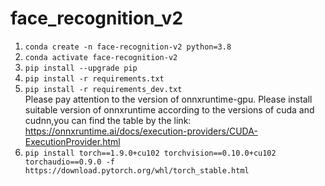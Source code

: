 # face_recognition_v2
1. ```conda create -n face-recognition-v2 python=3.8```
2. ```conda activate face-recognition-v2```
3. ```pip install --upgrade pip```
4. ```pip install -r requirements.txt```
5. ```pip install -r requirements_dev.txt```  
  Please pay attention to the version of onnxruntime-gpu. Please install suitable version of onnxruntime according to the versions of cuda and cudnn,you can find the table by the link: https://onnxruntime.ai/docs/execution-providers/CUDA-ExecutionProvider.html
7. ```pip install torch==1.9.0+cu102 torchvision==0.10.0+cu102 torchaudio==0.9.0 -f https://download.pytorch.org/whl/torch_stable.html```
